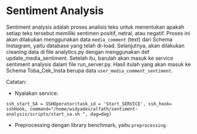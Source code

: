 # Sentiment Analysis



Sentiment analysis adalah proses analisis teks untuk menentukan apakah setiap teks tersebut memiliki sentimen positif, netral, atau negatif. Proses ini akan dilakukan menggunakan data ``media_comment`` (text) dari Schema Instagram, yaitu database yang telah di-load. Selanjutnya, akan dilakukan cleaning data di file analytics.py dengan menggunakan def update_media_sentiment. Setelah itu, barulah akan masuk ke service sentiment analysis dalam file run_server.py. Hasil itulah yang akan masuk ke Schema Toba_Cek_Insta berupa data ``user_media_comment_sentiment``.

Catatan:
- Nyalakan service:
```
ssh_start_SA = SSHOperator(task_id = 'Start_SERVICE', ssh_hook= sshHook, command="/home/widyadev/alfath/sentiment-analysis/scripts/start_sa.sh ", dag=dag)
```
- Preprocessing dengan library benchmark, yaitu ``preprocessing``.